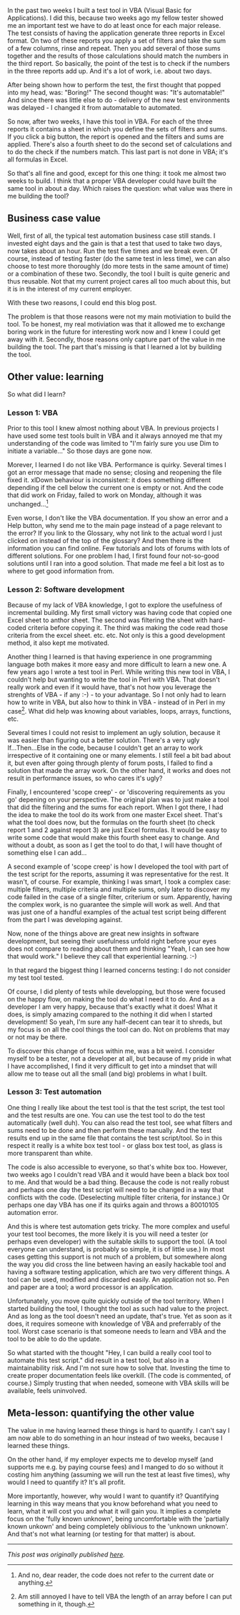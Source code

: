 <!--
.. title: Lessons learned in some test automation
.. slug: lessons-learned-in-some-test-automation
.. date: 2013-02-18 21:46:02 UTC+01:00
.. tags: test automation, VBA, programming
.. category: programming & test automation
.. link: 
.. description:
.. type: text
-->

In the past two weeks I built a test tool in VBA (Visual Basic for Applications). I did this, because two weeks ago my fellow tester showed me an important test we have to do at least once for each major release. The test consists of having the application generate three reports in Excel format. On two of these reports you apply a set of filters and take the sum of a few columns, rinse and repeat. Then you add several of those sums together and the results of those calculations should match the numbers in the third report. So basically, the point of the test is to check if the numbers in the three reports add up. And it's a lot of work, i.e. about two days.

After being shown how to perform the test, the first thought that popped into my head, was: "Boring!" The second thought was: "It's automatable!" And since there was little else to do - delivery of the new test environments was delayed - I changed it from automatable to automated.

So now, after two weeks, I have this tool in VBA. For each of the three reports it contains a sheet in which you define the sets of filters and sums. If you click a big button, the report is opened and the filters and sums are applied. There's also a fourth sheet to do the second set of calculations and to do the check if the numbers match. This last part is not done in VBA; it's all formulas in Excel.

<!-- TEASER_END -->

So that's all fine and good, except for this one thing: it took me almost two weeks to build. I think that a proper VBA developer could have built the same tool in about a day. Which raises the question: what value was there in me building the tool?


## Business case value
Well, first of all, the typical test automation business case still stands. I invested eight days and the gain is that a test that used to take two days, now takes about an hour. Run the test five times and we break even. Of course, instead of testing faster (do the same test in less time), we can also choose to test more thoroughly (do more tests in the same amount of time) or a combination of these two. Secondly, the tool I built is quite generic and thus reusable. Not that my current project cares all too much about this, but it is in the interest of my current employer.

With these two reasons, I could end this blog post.

The problem is that those reasons were not my main motiviation to build the tool. To be honest, my real motiviation was that it allowed me to exchange boring work in the future for interesting work now and I knew I could get away with it. Secondly, those reasons only capture part of the value in me building the tool. The part that's missing is that I learned a lot by building the tool.


## Other value: learning
So what did I learn?

### Lesson 1: VBA
Prior to this tool I knew almost nothing about VBA. In previous projects I have used some test tools built in VBA and it always annoyed me that my understanding of the code was limited to "I'm fairly sure you use Dim to initiate a variable..." So those days are gone now.

Morever, I learned I do not like VBA. Performance is quirky. Several times I got an error message that made no sense; closing and reopening the file fixed it. xlDown behaviour is inconsistent: it does something different depending if the cell below the current one is empty or not. And the code that did work on Friday, failed to work on Monday, although it was unchanged...[^1]

Even worse, I don't like the VBA documentation. If you show an error and a Help button, why send me to the main page instead of a page relevant to the error? If you link to the Glossary, why not link to the actual word I just clicked on instead of the top of the glossary? And then there is the information you can find online. Few tutorials and lots of forums with lots of different solutions. For one problem I had, I first found four not-so-good solutions until I ran into a good solution. That made me feel a bit lost as to where to get good information from.

### Lesson 2: Software development
Because of my lack of VBA knowledge, I got to explore the usefulness of incremental building. My first small victory was having code that copied one Excel sheet to anthor sheet. The second was filtering the sheet with hard-coded criteria before copying it. The third was making the code read those criteria from the excel sheet. etc. etc. Not only is this a good development method, it also kept me motivated.

Another thing I learned is that having experience in one programming language both makes it more easy and more difficult to learn a new one. A few years ago I wrote a test tool in Perl. While writing this new tool in VBA, I couldn't help but wanting to write the tool in Perl with VBA. That doesn't really work and even if it would have, that's not how you leverage the strenghts of VBA - if any :-) - to your advantage. So I not only had to learn how to write in VBA, but also how to think in VBA - instead of in Perl in my case[^2]. What did help was knowing about variables, loops, arrays, functions, etc.

Several times I could not resist to implement an ugly solution, because it was easier than figuring out a better solution. There's a very ugly If...Then...Else in the code, because I couldn't get an array to work irrespective of it containing one or many elements. I still feel a bit bad about it, but even after going through plenty of forum posts, I failed to find a solution that made the array work. On the other hand, it works and does not result in performance issues, so who cares it's ugly?

Finally, I encountered 'scope creep' - or 'discovering requirements as you go' depening on your perspective. The original plan was to just make a tool that did the filtering and the sums for each report. When I got there, I had the idea to make the tool do its work from one master Excel sheet. That's what the tool does now, but the formulas on the fourth sheet (to check report 1 and 2 against report 3) are just Excel formulas. It would be easy to write some code that would make this fourth sheet easy to change. And without a doubt, as soon as I get the tool to do that, I will have thought of something else I can add...

A second example of 'scope creep' is how I developed the tool with part of the test script for the reports, assuming it was representative for the rest. It wasn't, of course. For example, thinking I was smart, I took a complex case: multiple filters, multiple criteria and multiple sums, only later to discover my code failed in the case of a single filter, criterium or sum. Apparently, having the complex work, is no guarantee the simple will work as well. And that was just one of a handful examples of the actual test script being different from the part I was developing against.

Now, none of the things above are great new insights in software development, but seeing their usefulness unfold right before your eyes does not compare to reading about them and thinking "Yeah, I can see how that would work." I believe they call that experiential learning. :-)

In that regard the biggest thing I learned concerns testing: I do not consider my test tool tested.

Of course, I did plenty of tests while developping, but those were focused on the happy flow, on making the tool do what I need it to do. And as a developer I am very happy, because that's exactly what it does! What it does, is simply amazing compared to the nothing it did when I started development! So yeah, I'm sure any half-decent can tear it to shreds, but my focus is on all the cool things the tool can do. Not on problems that may or not may be there.

To discover this change of focus within me, was a bit weird. I consider myself to be a tester, not a developer at all, but because of my pride in what I have accomplished, I find it very difficult to get into a mindset that will allow me to tease out all the small (and big) problems in what I built.


### Lesson 3: Test automation
One thing I really like about the test tool is that the test script, the test tool and the test results are one. You can use the test tool to do the test automatically (well duh). You can also read the test tool, see what filters and sums need to be done and then perform these manually. And the test results end up in the same file that contains the test script/tool. So in this respect it really is a white box test tool - or glass box test tool, as glass is more transparent than white.

The code is also accessible to everyone, so that's white box too. However, two weeks ago I couldn't read VBA and it would have been a black box tool to me. And that would be a bad thing. Because the code is not really robust and perhaps one day the test script will need to be changed in a way that conflicts with the code. (Deselecting multiple filter criteria, for instance.) Or perhaps one day VBA has one if its quirks again and throws a 80010105 automation error.

And this is where test automation gets tricky. The more complex and useful your test tool becomes, the more likely it is you will need a tester (or perhaps even developer) with the suitable skills to support the tool. (A tool everyone can understand, is probably so simple, it is of little use.) In most cases getting this support is not much of a problem, but somewhere along the way you did cross the line between having an easily hackable tool and having a software testing application, which are two very different things. A tool can be used, modified and discarded easily. An application not so. Pen and paper are a tool; a word processor is an application.

Unfortunately, you move quite quickly outside of the tool territory. When I started building the tool, I thought the tool as such had value to the project. And as long as the tool doesn't need an update, that's true. Yet as soon as it does, it requires someone with knowledge of VBA and preferrably of the tool. Worst case scenario is that someone needs to learn and VBA and the tool to be able to do the update.

So what started with the thought "Hey, I can build a really cool tool to automate this test script." did result in a test tool, but also in a maintainability risk. And I'm not sure how to solve that. Investing the time to create proper documentation feels like overkill. (The code is commented, of course.) Simply trusting that when needed, someone with VBA skills will be available, feels uninvolved.


## Meta-lesson: quantifying the other value
The value in me having learned these things is hard to quantify. I can't say I am now able to do something in an hour instead of two weeks, because I learned these things.

On the other hand, if my employer expects me to develop myself (and supports me e.g. by paying course fees) and I manged to do so without it costing him anything (assuming we will run the test at least five times), why would I need to quantify it? It's all profit.

More importantly, however, why would I want to quantify it? Quantifying learning in this way means that you know beforehand what you need to learn, what it will cost you and what it will gain you. It implies a complete focus on the 'fully known unknown', being uncomfortable with the 'partially known unkown' and being completely oblivious to the 'unknown unknown'. And that's not what learning (or testing for that matter) is about.


---

*This post was originally published [here](https://testingcurve.wordpress.com/2013/02/18/lessons-learned-in-some-test-automation/).*


[^1]: And no, dear reader, the code does not refer to the current date or anything.

[^2]: Am still annoyed I have to tell VBA the length of an array before I can put something in it, though.

